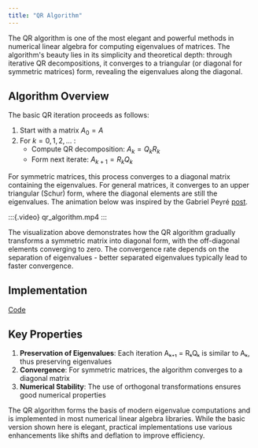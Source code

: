 ```yaml
---
title: "QR Algorithm"
---
```


The QR algorithm is one of the most elegant and powerful methods in numerical linear algebra for computing eigenvalues of matrices. The algorithm's beauty lies in its simplicity and theoretical depth: through iterative QR decompositions, it converges to a triangular (or diagonal for symmetric matrices) form, revealing the eigenvalues along the diagonal.

## Algorithm Overview

The basic QR iteration proceeds as follows:

1. Start with a matrix $A_0 = A$
2. For $k = 0, 1, 2, \ldots$ :
   - Compute QR decomposition: $A_k = Q_kR_k$
   - Form next iterate: $A_{k+1} = R_kQ_k$

For symmetric matrices, this process converges to a diagonal matrix containing the eigenvalues. For general matrices, it converges to an upper triangular (Schur) form, where the diagonal elements are still the eigenvalues. The animation below was inspired by the Gabriel Peyré [post](https://x.com/gabrielpeyre/status/1881582504219734216?t=romY906gYOjWRDboK42_Cw&s=09).

:::{.video}
qr_algorithm.mp4
:::

The visualization above demonstrates how the QR algorithm gradually transforms a symmetric matrix into diagonal form, with the off-diagonal elements converging to zero. The convergence rate depends on the separation of eigenvalues - better separated eigenvalues typically lead to faster convergence.

## Implementation

[Code](qr_algorithm.py)

## Key Properties

1. **Preservation of Eigenvalues**: Each iteration Aₖ₊₁ = RₖQₖ is similar to Aₖ, thus preserving eigenvalues
2. **Convergence**: For symmetric matrices, the algorithm converges to a diagonal matrix
3. **Numerical Stability**: The use of orthogonal transformations ensures good numerical properties

The QR algorithm forms the basis of modern eigenvalue computations and is implemented in most numerical linear algebra libraries. While the basic version shown here is elegant, practical implementations use various enhancements like shifts and deflation to improve efficiency. 